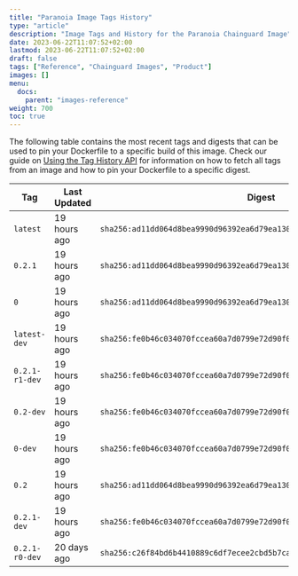 ```yaml
---
title: "Paranoia Image Tags History"
type: "article"
description: "Image Tags and History for the Paranoia Chainguard Image"
date: 2023-06-22T11:07:52+02:00
lastmod: 2023-06-22T11:07:52+02:00
draft: false
tags: ["Reference", "Chainguard Images", "Product"]
images: []
menu:
  docs:
    parent: "images-reference"
weight: 700
toc: true
---
```


The following table contains the most recent tags and digests that can be used to pin your Dockerfile to a specific build of this image. Check our guide on [Using the Tag History API](/chainguard/chainguard-images/using-the-tag-history-api/) for information on how to fetch all tags from an image and how to pin your Dockerfile to a specific digest.

| Tag            | Last Updated | Digest                                                                    |
|----------------|--------------|---------------------------------------------------------------------------|
| `latest`       | 19 hours ago | `sha256:ad11dd064d8bea9990d96392ea6d79ea1308f8a3c1c8c2327a5450c10ccea822` |
| `0.2.1`        | 19 hours ago | `sha256:ad11dd064d8bea9990d96392ea6d79ea1308f8a3c1c8c2327a5450c10ccea822` |
| `0`            | 19 hours ago | `sha256:ad11dd064d8bea9990d96392ea6d79ea1308f8a3c1c8c2327a5450c10ccea822` |
| `latest-dev`   | 19 hours ago | `sha256:fe0b46c034070fccea60a7d0799e72d90f0a38862e82b743f5f8d02d670e21a8` |
| `0.2.1-r1-dev` | 19 hours ago | `sha256:fe0b46c034070fccea60a7d0799e72d90f0a38862e82b743f5f8d02d670e21a8` |
| `0.2-dev`      | 19 hours ago | `sha256:fe0b46c034070fccea60a7d0799e72d90f0a38862e82b743f5f8d02d670e21a8` |
| `0-dev`        | 19 hours ago | `sha256:fe0b46c034070fccea60a7d0799e72d90f0a38862e82b743f5f8d02d670e21a8` |
| `0.2`          | 19 hours ago | `sha256:ad11dd064d8bea9990d96392ea6d79ea1308f8a3c1c8c2327a5450c10ccea822` |
| `0.2.1-dev`    | 19 hours ago | `sha256:fe0b46c034070fccea60a7d0799e72d90f0a38862e82b743f5f8d02d670e21a8` |
| `0.2.1-r0-dev` | 20 days ago  | `sha256:c26f84bd6b4410889c6df7ecee2cbd5b7ca3c0ba486dcc7b3ca169812c9f3cca` |
